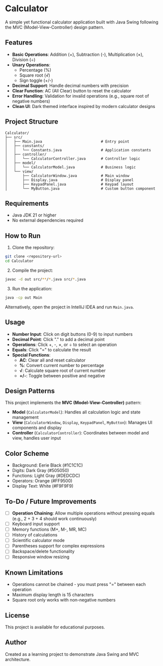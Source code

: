 # Calculator

A simple yet functional calculator application built with Java Swing following the MVC (Model-View-Controller) design pattern.

## Features

- **Basic Operations**: Addition (+), Subtraction (-), Multiplication (×), Division (÷)
- **Unary Operations**: 
  - Percentage (%)
  - Square root (√)
  - Sign toggle (+/-)
- **Decimal Support**: Handle decimal numbers with precision
- **Clear Function**: AC (All Clear) button to reset the calculator
- **Error Handling**: Validation for invalid operations (e.g., square root of negative numbers)
- **Clean UI**: Dark themed interface inspired by modern calculator designs

## Project Structure

```
Calculator/
├── src/
│   ├── Main.java                           # Entry point
│   ├── constants/
│   │   └── Constants.java                  # Application constants
│   ├── controller/
│   │   └── CalculatorController.java       # Controller logic
│   ├── model/
│   │   └── CalculatorModel.java            # Business logic
│   └── view/
│       ├── CalculatorWindow.java           # Main window
│       ├── Display.java                    # Display panel
│       ├── KeypadPanel.java                # Keypad layout
│       └── MyButton.java                   # Custom button component
```

## Requirements

- Java JDK 21 or higher
- No external dependencies required

## How to Run

1. Clone the repository:
```bash
git clone <repository-url>
cd Calculator
```

2. Compile the project:
```bash
javac -d out src/**/*.java src/*.java
```

3. Run the application:
```bash
java -cp out Main
```

Alternatively, open the project in IntelliJ IDEA and run `Main.java`.

## Usage

- **Number Input**: Click on digit buttons (0-9) to input numbers
- **Decimal Point**: Click "." to add a decimal point
- **Operations**: Click +, -, ×, or ÷ to select an operation
- **Equals**: Click "=" to calculate the result
- **Special Functions**:
  - **AC**: Clear all and reset calculator
  - **%**: Convert current number to percentage
  - **√**: Calculate square root of current number
  - **+/-**: Toggle between positive and negative

## Design Patterns

This project implements the **MVC (Model-View-Controller)** pattern:

- **Model** (`CalculatorModel`): Handles all calculation logic and state management
- **View** (`CalculatorWindow`, `Display`, `KeypadPanel`, `MyButton`): Manages UI components and display
- **Controller** (`CalculatorController`): Coordinates between model and view, handles user input

## Color Scheme

- Background: Eerie Black (#1C1C1C)
- Digits: Dark Gray (#505050)
- Functions: Light Gray (#DEDCDC)
- Operators: Orange (#FF9500)
- Display Text: White (#F9F9F9)

## To-Do / Future Improvements

- [ ] **Operation Chaining**: Allow multiple operations without pressing equals (e.g., 2 + 3 + 4 should work continuously)
- [ ] Keyboard input support
- [ ] Memory functions (M+, M-, MR, MC)
- [ ] History of calculations
- [ ] Scientific calculator mode
- [ ] Parentheses support for complex expressions
- [ ] Backspace/delete functionality
- [ ] Responsive window resizing

## Known Limitations

- Operations cannot be chained - you must press "=" between each operation
- Maximum display length is 15 characters
- Square root only works with non-negative numbers

## License

This project is available for educational purposes.

## Author

Created as a learning project to demonstrate Java Swing and MVC architecture.